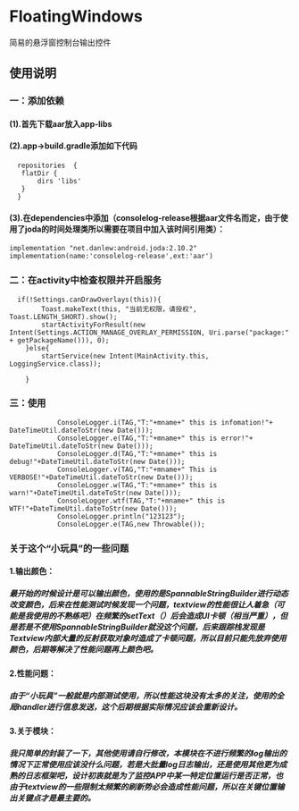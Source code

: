 # FloatingWindows
简易的悬浮窗控制台输出控件

## 使用说明
### 一：添加依赖
####  (1).首先下载aar放入app-libs
####  (2).app->build.gradle添加如下代码
      repositories  {
       flatDir {
           dirs 'libs'
       }
      }
####  (3).在dependencies中添加（consolelog-release根据aar文件名而定，由于使用了joda的时间处理类所以需要在项目中加入该时间引用类）：
    implementation "net.danlew:android.joda:2.10.2"
    implementation(name:'consolelog-release',ext:'aar')

### 二：在activity中检查权限并开启服务
   
      if(!Settings.canDrawOverlays(this)){
            Toast.makeText(this, "当前无权限，请授权", Toast.LENGTH_SHORT).show();
            startActivityForResult(new Intent(Settings.ACTION_MANAGE_OVERLAY_PERMISSION, Uri.parse("package:" + getPackageName())), 0);
        }else{
            startService(new Intent(MainActivity.this, LoggingService.class));

        }
### 三：使用
                ConsoleLogger.i(TAG,"T:"+mname+" this is infomation!"+ DateTimeUtil.dateToStr(new Date()));
                ConsoleLogger.e(TAG,"T:"+mname+" this is error!"+ DateTimeUtil.dateToStr(new Date()));
                ConsoleLogger.d(TAG,"T:"+mname+" this is debug!"+DateTimeUtil.dateToStr(new Date()));
                ConsoleLogger.v(TAG,"T:"+mname+" This is VERBOSE!"+DateTimeUtil.dateToStr(new Date()));
                ConsoleLogger.w(TAG,"T:"+mname+" this is warn!"+DateTimeUtil.dateToStr(new Date()));
                ConsoleLogger.wtf(TAG,"T:"+mname+" this is WTF!"+DateTimeUtil.dateToStr(new Date()));
                ConsoleLogger.println("123123");
                ConsoleLogger.e(TAG,new Throwable());
                
### 关于这个“小玩具”的一些问题
####    1.输出颜色：
#####       最开始的时候设计是可以输出颜色，使用的是SpannableStringBuilder进行动态改变颜色，后来在性能测试时候发现一个问题，textview的性能很让人着急（可能是我使用的不熟练吧）在频繁的setText（）后会造成UI卡顿（相当严重），但是若是不使用SpannableStringBuilder就没这个问题，后来跟踪栈发现是Textview内部大量的反射获取对象时造成了卡顿问题，所以目前只能先放弃使用颜色，后期等解决了性能问题再上颜色吧。

####    2.性能问题：
#####       由于“小玩具”一般就是内部测试使用，所以性能这块没有太多的关注，使用的全局handler进行信息发送，这个后期根据实际情况应该会重新设计。
            
####    3.关于模块：
#####       我只简单的封装了一下，其他使用请自行修改，本模块在不进行频繁的log输出的情况下正常使用应该没什么问题，若是大批量log日志输出，还是使用其他更为成熟的日志框架吧，设计初衷就是为了监控APP中某一特定位置运行是否正常，也由于textview的一些限制太频繁的刷新势必会造成性能问题，所以在关键位置输出关键点才是最主要的。
    


